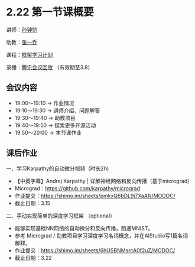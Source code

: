# 2.22 第一节课概要

讲师：[孙钟恺](https://github.com/sunzhongkai588)

助教：[张一乔](https://github.com/Liyulingyue)

课程：[框架学习计划](https://github.com/sunzhongkai588/LearnDL/blob/main/授课材料/LearnDL%20第二次课.pdf)

录播：[腾讯会议回放](???) （有效期至3.8）


## 会议内容
* 19:00～19:10  -> 作业情况
* 19:10～19:30  -> 讲师介绍、问题解答
* 19:30～19:40  -> 助教项目
* 19:40～19:50  -> 探索更多开源活动
* 19:50～20:00  -> 本节课作业

## 课后作业

一、学习Karpathy的自动微分视频（时长2h)
* 【中英字幕】Andrej Karpathy | 详解神经网络和反向传播（基于micrograd） 
* Micrograd：https://github.com/karpathy/micrograd
* 作业提交：https://shimo.im/sheets/pmkxQ6bDL9i7XaAN/MODOC/ 
* 截止日期：3.15

二、手动实现简单的深度学习框架 （optional）
* 能够实现基础NN网络的自动微分和反向传播，跑通MNIST。 
* 参考 Micrograd / 助教项目学习深度学习名词概念，并在AIStudio写1篇名词解释。
* 作业提交：https://shimo.im/sheets/6hUSBNMsrcA0f2uZ/MODOC/
* 截止日期：3.22